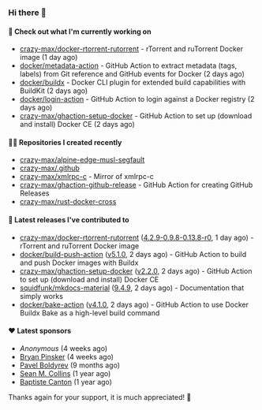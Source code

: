 ### Hi there 👋

#### 👷 Check out what I'm currently working on

- [crazy-max/docker-rtorrent-rutorrent](https://github.com/crazy-max/docker-rtorrent-rutorrent) - rTorrent and ruTorrent Docker image (1 day ago)
- [docker/metadata-action](https://github.com/docker/metadata-action) - GitHub Action to extract metadata (tags, labels) from Git reference and GitHub events for Docker (2 days ago)
- [docker/buildx](https://github.com/docker/buildx) - Docker CLI plugin for extended build capabilities with BuildKit (2 days ago)
- [docker/login-action](https://github.com/docker/login-action) - GitHub Action to login against a Docker registry (2 days ago)
- [crazy-max/ghaction-setup-docker](https://github.com/crazy-max/ghaction-setup-docker) - GitHub Action to set up (download and install) Docker CE (2 days ago)

#### 👨‍💻 Repositories I created recently

- [crazy-max/alpine-edge-musl-segfault](https://github.com/crazy-max/alpine-edge-musl-segfault)
- [crazy-max/.github](https://github.com/crazy-max/.github)
- [crazy-max/xmlrpc-c](https://github.com/crazy-max/xmlrpc-c) - Mirror of xmlrpc-c
- [crazy-max/ghaction-github-release](https://github.com/crazy-max/ghaction-github-release) - GitHub Action for creating GitHub Releases
- [crazy-max/rust-docker-cross](https://github.com/crazy-max/rust-docker-cross)

#### 🚀 Latest releases I've contributed to

- [crazy-max/docker-rtorrent-rutorrent](https://github.com/crazy-max/docker-rtorrent-rutorrent) ([4.2.9-0.9.8-0.13.8-r0](https://github.com/crazy-max/docker-rtorrent-rutorrent/releases/tag/4.2.9-0.9.8-0.13.8-r0), 1 day ago) - rTorrent and ruTorrent Docker image
- [docker/build-push-action](https://github.com/docker/build-push-action) ([v5.1.0](https://github.com/docker/build-push-action/releases/tag/v5.1.0), 2 days ago) - GitHub Action to build and push Docker images with Buildx
- [crazy-max/ghaction-setup-docker](https://github.com/crazy-max/ghaction-setup-docker) ([v2.2.0](https://github.com/crazy-max/ghaction-setup-docker/releases/tag/v2.2.0), 2 days ago) - GitHub Action to set up (download and install) Docker CE
- [squidfunk/mkdocs-material](https://github.com/squidfunk/mkdocs-material) ([9.4.9](https://github.com/squidfunk/mkdocs-material/releases/tag/9.4.9), 2 days ago) - Documentation that simply works
- [docker/bake-action](https://github.com/docker/bake-action) ([v4.1.0](https://github.com/docker/bake-action/releases/tag/v4.1.0), 2 days ago) - GitHub Action to use Docker Buildx Bake as a high-level build command

#### ❤️ Latest sponsors
- _Anonymous_ (4 weeks ago)
- [Bryan Pinsker](https://github.com/BryanPinsker) (4 weeks ago)
- [Pavel Boldyrev](https://github.com/bpg) (9 months ago)
- [Sean M. Collins](https://github.com/sc68cal) (1 year ago)
- [Baptiste Canton](https://github.com/batmac) (1 year ago)

Thanks again for your support, it is much appreciated! 🙏
